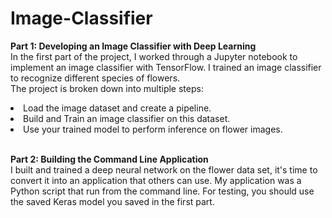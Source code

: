 # Image-Classifier


<b> Part 1: Developing an Image Classifier with Deep Learning </b> </br>
In the first part of the project, I worked through a Jupyter notebook to implement an image classifier with TensorFlow. I trained an image classifier to recognize different species of flowers.</br>
The project is broken down into multiple steps:
<li>Load the image dataset and create a pipeline.</li>
<li>Build and Train an image classifier on this dataset.</li>
<li>Use your trained model to perform inference on flower images.</li>
</br>

<b> Part 2: Building the Command Line Application </b> </br>
I built and trained a deep neural network on the flower data set, it's time to convert it into an application that others can use. My application was a Python script that run from the command line. For testing, you should use the saved Keras model you saved in the first part.



